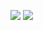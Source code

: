 ![](https://github-readme-stats-one-bice.vercel.app/api?username=TLE-Automaton&theme=calm&show_icons=true&include_all_commits=true&role=OWNER,ORGANIZATION_MEMBER#gh-dark-mode-only)
![](https://github-readme-stats-one-bice.vercel.app/api/top-langs/?username=TLE-Automaton&theme=calm&layout=compact&langs_count=8&include_all_commits=true&role=OWNER,ORGANIZATION_MEMBER#gh-dark-mode-only)
